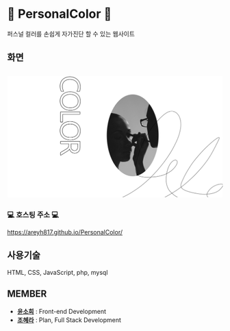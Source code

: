 # :art: PersonalColor :art:
퍼스널 컬러를 손쉽게 자가진단 할 수 있는 웹사이트

## 화면
![메인화면](img/back_white_sh.jpg)
--------------------------------
### :computer: 호스팅 주소 :computer:
https://areyh817.github.io/PersonalColor/

## 사용기술
HTML, CSS, JavaScript, php, mysql

## MEMBER 
* **[윤소희](https://github.com/sohee1214)** : Front-end Development
* **[조혜라](https://github.com/areyh817)** : Plan, Full Stack Development

